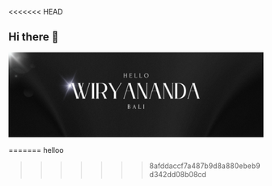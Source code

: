 <<<<<<< HEAD
## Hi there 👋

![wiryananda](assets/header.png)

<!--
**Wiryananda/wiryananda** is a ✨ _special_ ✨ repository because its `README.md` (this file) appears on your GitHub profile.

Here are some ideas to get you started:

- 🔭 I’m currently working on ...
- 🌱 I’m currently learning ...
- 👯 I’m looking to collaborate on ...
- 🤔 I’m looking for help with ...
- 💬 Ask me about ...
- 📫 How to reach me: ...
- 😄 Pronouns: ...
- ⚡ Fun fact: ...
-->
=======
helloo
>>>>>>> 8afddaccf7a487b9d8a880ebeb9d342dd08b08cd
